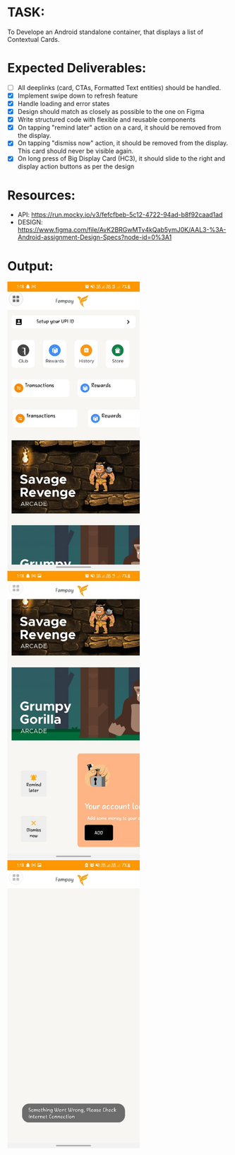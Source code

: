 
# TASK:
To Develope an Android standalone container, that displays a list of Contextual Cards.

# Expected Deliverables:
- [ ] All deeplinks (card, CTAs, Formatted Text entities) should be handled.
- [x] Implement swipe down to refresh feature
- [x] Handle loading and error states
- [x] Design should match as closely as possible to the one on Figma
- [x] Write structured code with flexible and reusable components
- [x] On tapping "remind later" action on a card, it should be removed from the display.
- [x] On tapping "dismiss now" action, it should be removed from the display. This card should never be visible again.
- [x] On long press of Big Display Card (HC3), it should slide to the right and display action buttons as per the design

# Resources:

* API: https://run.mocky.io/v3/fefcfbeb-5c12-4722-94ad-b8f92caad1ad
* DESIGN: https://www.figma.com/file/AvK2BRGwMTv4kQab5ymJ0K/AAL3-%3A-Android-assignment-Design-Specs?node-id=0%3A1

# Output:

<img src="./screenshot/42.jpeg" width="300" />____________<img src="./screenshot/43.jpeg" width="300" />____________<img src="./screenshot/44.jpeg" width="300" />
